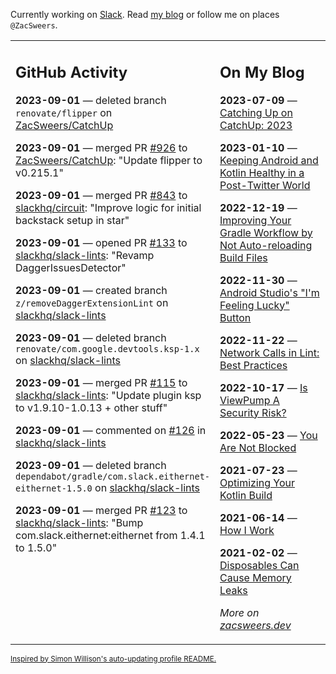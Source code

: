 Currently working on [Slack](https://slack.com/). Read [my blog](https://zacsweers.dev/) or follow me on places `@ZacSweers`.

<table><tr><td valign="top" width="60%">

## GitHub Activity
<!-- githubActivity starts -->
**2023-09-01** — deleted branch `renovate/flipper` on [ZacSweers/CatchUp](https://github.com/ZacSweers/CatchUp)

**2023-09-01** — merged PR [#926](https://github.com/ZacSweers/CatchUp/pull/926) to [ZacSweers/CatchUp](https://github.com/ZacSweers/CatchUp): "Update flipper to v0.215.1"

**2023-09-01** — merged PR [#843](https://github.com/slackhq/circuit/pull/843) to [slackhq/circuit](https://github.com/slackhq/circuit): "Improve logic for initial backstack setup in star"

**2023-09-01** — opened PR [#133](https://github.com/slackhq/slack-lints/pull/133) to [slackhq/slack-lints](https://github.com/slackhq/slack-lints): "Revamp DaggerIssuesDetector"

**2023-09-01** — created branch `z/removeDaggerExtensionLint` on [slackhq/slack-lints](https://github.com/slackhq/slack-lints)

**2023-09-01** — deleted branch `renovate/com.google.devtools.ksp-1.x` on [slackhq/slack-lints](https://github.com/slackhq/slack-lints)

**2023-09-01** — merged PR [#115](https://github.com/slackhq/slack-lints/pull/115) to [slackhq/slack-lints](https://github.com/slackhq/slack-lints): "Update plugin ksp to v1.9.10-1.0.13 + other stuff"

**2023-09-01** — commented on [#126](https://github.com/slackhq/slack-lints/pull/126#issuecomment-1703202664) in [slackhq/slack-lints](https://github.com/slackhq/slack-lints)

**2023-09-01** — deleted branch `dependabot/gradle/com.slack.eithernet-eithernet-1.5.0` on [slackhq/slack-lints](https://github.com/slackhq/slack-lints)

**2023-09-01** — merged PR [#123](https://github.com/slackhq/slack-lints/pull/123) to [slackhq/slack-lints](https://github.com/slackhq/slack-lints): "Bump com.slack.eithernet:eithernet from 1.4.1 to 1.5.0"
<!-- githubActivity ends -->
</td><td valign="top" width="40%">

## On My Blog
<!-- blog starts -->
**2023-07-09** — [Catching Up on CatchUp: 2023](https://www.zacsweers.dev/catching-up-on-catchup-2023/)

**2023-01-10** — [Keeping Android and Kotlin Healthy in a Post-Twitter World](https://www.zacsweers.dev/keeping-android-healthy/)

**2022-12-19** — [Improving Your Gradle Workflow by Not Auto-reloading Build Files](https://www.zacsweers.dev/improving-your-workflow-by-not-auto-reloading-build-files/)

**2022-11-30** — [Android Studio's "I'm Feeling Lucky" Button](https://www.zacsweers.dev/android-studios-im-feeling-lucky-button/)

**2022-11-22** — [Network Calls in Lint: Best Practices](https://www.zacsweers.dev/network-calls-in-lint-best-practices/)

**2022-10-17** — [Is ViewPump A Security Risk?](https://www.zacsweers.dev/is-viewpump-a-security-risk/)

**2022-05-23** — [You Are Not Blocked](https://www.zacsweers.dev/you-are-not-blocked/)

**2021-07-23** — [Optimizing Your Kotlin Build](https://www.zacsweers.dev/optimizing-your-kotlin-build/)

**2021-06-14** — [How I Work](https://www.zacsweers.dev/how-i-work/)

**2021-02-02** — [Disposables Can Cause Memory Leaks](https://www.zacsweers.dev/disposables-can-cause-memory-leaks/)
<!-- blog ends -->
_More on [zacsweers.dev](https://zacsweers.dev/)_
</td></tr></table>

<sub><a href="https://simonwillison.net/2020/Jul/10/self-updating-profile-readme/">Inspired by Simon Willison's auto-updating profile README.</a></sub>